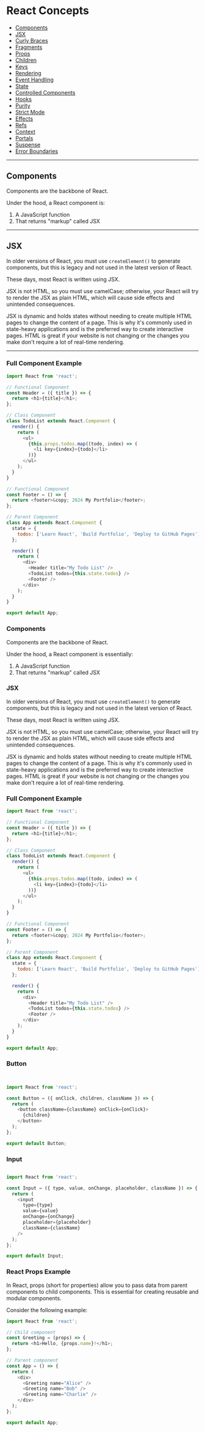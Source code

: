 # React Concepts

- [Components](#components)
- [JSX](#jsx)
- [Curly Braces](#curly-braces)
- [Fragments](#fragments)
- [Props](#props)
- [Children](#children)
- [Keys](#keys)
- [Rendering](#rendering)
- [Event Handling](#event-handling)
- [State](#state)
- [Controlled Components](#controlled-components)
- [Hooks](#hooks)
- [Purity](#purity)
- [Strict Mode](#strict-mode)
- [Effects](#effects)
- [Refs](#refs)
- [Context](#context)
- [Portals](#portals)
- [Suspense](#suspense)
- [Error Boundaries](#error-boundaries)

---

## Components

Components are the backbone of React. 

Under the hood, a React component is:

1. A JavaScript function 
2. That returns "markup" called JSX

---

## JSX

In older versions of React, you must use `createElement()` to generate components, but this is legacy and not used in the latest version of React.

These days, most React is written using JSX. 

JSX is not HTML, so you must use camelCase; otherwise, your React will try to render the JSX as plain HTML, which will cause side effects and unintended consequences. 

JSX is dynamic and holds states without needing to create multiple HTML pages to change the content of a page. This is why it's commonly used in state-heavy applications and is the preferred way to create interactive pages. HTML is great if your website is not changing or the changes you make don't require a lot of real-time rendering.

---

### Full Component Example

```javascript
import React from 'react';

// Functional Component
const Header = ({ title }) => {
  return <h1>{title}</h1>;
};

// Class Component
class TodoList extends React.Component {
  render() {
    return (
      <ul>
        {this.props.todos.map((todo, index) => (
          <li key={index}>{todo}</li>
        ))}
      </ul>
    );
  }
}

// Functional Component
const Footer = () => {
  return <footer>&copy; 2024 My Portfolio</footer>;
};

// Parent Component
class App extends React.Component {
  state = {
    todos: ['Learn React', 'Build Portfolio', 'Deploy to GitHub Pages']
  };

  render() {
    return (
      <div>
        <Header title="My Todo List" />
        <TodoList todos={this.state.todos} />
        <Footer />
      </div>
    );
  }
}

export default App;
```

### Components

Components are the backbone of React. 

Under the hood, a React component is essentially:

1. A JavaScript function 
2. That returns "markup" called JSX

### JSX

In older versions of React, you must use `createElement()` to generate components, but this is legacy and not used in the latest version of React.

These days, most React is written using JSX. 

JSX is not HTML, so you must use camelCase; otherwise, your React will try to render the JSX as plain HTML, which will cause side effects and unintended consequences. 

JSX is dynamic and holds states without needing to create multiple HTML pages to change the content of a page. This is why it's commonly used in state-heavy applications and is the preferred way to create interactive pages. HTML is great if your website is not changing or the changes you make don't require a lot of real-time rendering.

### Full Component Example

```javascript
import React from 'react';

// Functional Component
const Header = ({ title }) => {
  return <h1>{title}</h1>;
};

// Class Component
class TodoList extends React.Component {
  render() {
    return (
      <ul>
        {this.props.todos.map((todo, index) => (
          <li key={index}>{todo}</li>
        ))}
      </ul>
    );
  }
}

// Functional Component
const Footer = () => {
  return <footer>&copy; 2024 My Portfolio</footer>;
};

// Parent Component
class App extends React.Component {
  state = {
    todos: ['Learn React', 'Build Portfolio', 'Deploy to GitHub Pages']
  };

  render() {
    return (
      <div>
        <Header title="My Todo List" />
        <TodoList todos={this.state.todos} />
        <Footer />
      </div>
    );
  }
}

export default App;
```

### Button
```javascript


import React from 'react';

const Button = ({ onClick, children, className }) => {
  return (
    <button className={className} onClick={onClick}>
      {children}
    </button>
  );
};

export default Button;
```
### Input
```javascript

import React from 'react';

const Input = ({ type, value, onChange, placeholder, className }) => {
  return (
    <input
      type={type}
      value={value}
      onChange={onChange}
      placeholder={placeholder}
      className={className}
    />
  );
};

export default Input;
```

### React Props Example

In React, props (short for properties) allow you to pass data from parent components to child components. This is essential for creating reusable and modular components.

Consider the following example:

```javascript
import React from 'react';

// Child component
const Greeting = (props) => {
  return <h1>Hello, {props.name}!</h1>;
};

// Parent component
const App = () => {
  return (
    <div>
      <Greeting name="Alice" />
      <Greeting name="Bob" />
      <Greeting name="Charlie" />
    </div>
  );
};

export default App;
```
